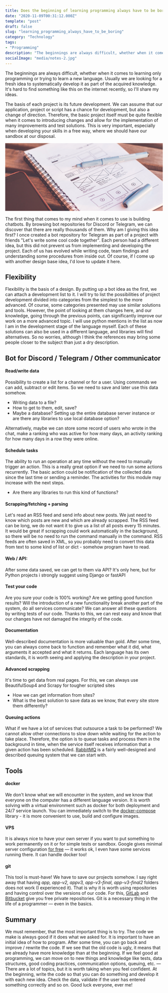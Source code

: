 ```yaml
---
title: Does the beginning of learning programming always have to be boring?
date: "2020-11-09T00:31:12.000Z"
template: "post"
draft: false
slug: "learning_programming_always_have_to_be_boring"
category: "Technology"
tags:
- "Programming"
description: "The beginnings are always difficult, whether when it comes to learning programming or trying to learn a new language. Usually we are looking for a fresh idea to systematically develop it as part of the acquired knowledge. It's hard to find something like this on the internet recently, so I'll share my ideas."
socialImage: "media/notes-2.jpg"
---
```


The beginnings are always difficult, whether when it comes to learning only programming or trying to learn a new language. Usually we are looking for a fresh idea to systematically develop it as part of the acquired knowledge. It's hard to find something like this on the internet recently, so I'll share my ideas.

The basis of each project is its future development. We can assume that our application, project or script has a chance for development, but also a change of direction. Therefore, the basic project itself must be quite flexible when it comes to introducing changes and allow for the implementation of many improvements and test solutions. This is very important, especially when developing your skills in a free way, where we should have our sandbox at our disposal.

![Finding flexible base project](/media/notes-2.jpg)

The first thing that comes to my mind when it comes to use is building chatbots. By browsing bot repositories for Discord or Telegram, we can discover that there are really thousands of them. Why am I giving this idea first? I once created a bot repository for Telegram as part of a project with friends "Let's write some cool code together". Each person had a different idea, but this did not prevent us from implementing and developing the project. Each of us has evolved while writing code, team findings and understanding some procedures from inside out. Of course, if I come up with another design base idea, I'd love to update it here.

## Flexibility
Flexibility is the basis of a design. By putting up a bot idea as the first, we can attach a development list to it. I will try to list the possibilities of project development divided into categories from the simplest to the more advanced. Of course, some categories presented may use similar solutions and tools. However, the point of looking at them changes here, and our knowledge, going through the previous points, can significantly improve our work on a more advanced topic. I will use python mentions in the list as now I am in the development stage of the language myself. Each of these solutions can also be used in a different language, and libraries will find alternatives. So no worries, although I think the references may bring some people closer to the subject than just a dry description.

## Bot for Discord / Telegram / Other communicator

#### Read/write data
Possibility to create a list for a channel or for a user. Using commands we can add, subtract or edit items.
So we need to save and later use this data somehow.
- Writing data to a file?
- How to get to them, edit, save?
- Maybe a database? Setting up the entire database server instance or are there any libraries to use local database option?

Alternatively, maybe we can store some record of users who wrote in the chat, make a ranking who was active for how many days, an activity ranking for how many days in a row they were online.

#### Schedule tasks
The ability to run an operation at any time without the need to manually trigger an action. This is a really great option if we need to run some actions recurrently. The basic action could be notification of the collected data since the last time or sending a reminder. The activities for this module may increase with the next steps.
- Are there any libraries to run this kind of functions?

#### Scrapping/fetching + parsing
Let's read an RSS feed and send info about new posts. We just need to know which posts are new and which are already scrapped. The RSS feed can be long, we do not want it to give us a list of all posts every 15 minutes. It would be great if scrapping could work automatically in the background, so there will be no need to run the command manually in the command. RSS feeds are often saved in XML, so you probably need to convert this data from text to some kind of list or dict - somehow program have to read.

#### Web / API:
After some data saved, we can get to them via API? It's only here, but for Python projects i strongly suggest using Django or fastAPI

#### Test your code
Are you sure your code is 100% working? Are we getting good function results? Will the introduction of a new functionality break another part of the system, do all services communicate? We can answer all these questions by writing tests of our code. Thanks to this, we can rest easy and know that our changes have not damaged the integrity of the code.

#### Documentation
Well-described documentation is more valuable than gold. After some time, you can always come back to function and remember what it did, what arguments it accepted and what it returns. Each language has its own standards, it is worth seeing and applying the description in your project.

#### Advanced scrapping
It's time to get data from real pages. For this, we can always use BeautifulSoup4 and Scrapy for tougher scripted sites
- How we can get information from sites?
- What is the best solution to save data as we know, that every site store them differently?

#### Queuing actions
What if we have a lot of services that outsource a task to be performed? We cannot allow other connections to slow down while waiting for the action to take place. Therefore, the option is to queue tasks and process them in the background in time, when the service itself receives information that a given action has been scheduled. [RabbitMQ](https://www.rabbitmq.com/) is a fairly well-designed and described queuing system that we can start with.

## Tools

#### docker
We don't know what we will encounter in the system, and we know that everyone on the computer has a different language version. It is worth solving with a virtual environment such as docker for both deployment and 24/7 service launch. You can immediately switch to the [docker-compose](https://docs.docker.com/compose/) library - it is more convenient to use, build and configure images.

#### VPS
It is always nice to have your own server if you want to put something to work permanently on it or for simple tests or sandbox. Google gives minimal server configuration [for free](https://cloud.google.com/free/) — it works ok, I even have some services running there. It can handle docker too!

#### git
This tool is must-have! We have to save our projects somehow. I say right away that having _app, app-v2, appv3, app-v3-final, app-v3-final2_ folders does not work (I experienced it). That is why it is worth using repositories and having control over the versions of our code. For this, [GitLab](https://gitlab.com) and [Bitbucket](https://bitbucket.org) give you free private repositories. Git is a necessary thing in the life of a programmer — even in the basics.

## Summary
We must remember, that the most important thing is to try. The code we make is always good if it does what we asked for. It is important to have an initial idea of ​​how to program. After some time, you can go back and improve / rewrite the code. If we see that the old code is ugly, it means that we already have more knowledge than at the beginning. If we feel good at programming, we can move on to new things and knowledge like tests, data structures, good coding practices, communication options, queuing, etc. — There are a lot of topics, but it is worth taking when you feel confident. At the beginning, write the code so that you can do something and develop it with each new idea. Check the data, validate if the user has entered something correctly and so on. Good luck everyone, ever me!